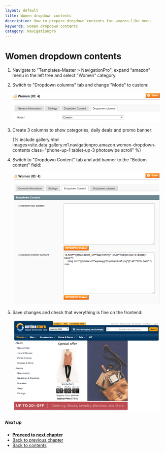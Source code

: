 ```yaml
---
layout: default
title: Women dropdown contents
description: How to prepare dropdown contents for amazon-like menu
keywords: women dropdown contents
category: Navigationpro
---
```


# Women dropdown contents

 1. Navigate to "Templates-Master > NavigationPro", expand "amazon" menu in the left
    tree and select "Women" category.
 2. Switch to "Dropdown columns" tab and change "Mode" to custom:

    ![Custom dropdown columns mode](/images/m1/navigationpro/amazon/prepare-dropdown-contents/women/backend-dropdown-columns-mode.png)

 3. Create 3 columns to show categories, daily deals and promo banner:

    {% include gallery.html images=site.data.gallery.m1.navigationpro.amazon.women-dropdown-contents class="phone-up-1 tablet-up-3 photoswipe scroll" %}

 4. Switch to "Dropdown Content" tab and add banner to the "Bottom content" field:

    ![Women dropdown content banner](/images/m1/navigationpro/amazon/prepare-dropdown-contents/women/backend-dropdown-content.png)

 5. Save changes and check that everything is fine on the frontend:

    ![Women dropdown on frontend](/images/m1/navigationpro/amazon/prepare-dropdown-contents/women/frontend-result.png)

##### Next up

  -  [**Proceed to next chapter**](../category-men/)
  -  [Back to previous chapter](../)
  -  [Back to contents](../#contents)
